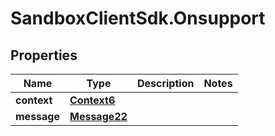 # SandboxClientSdk.Onsupport

## Properties
Name | Type | Description | Notes
------------ | ------------- | ------------- | -------------
**context** | [**Context6**](Context6.md) |  | 
**message** | [**Message22**](Message22.md) |  | 

